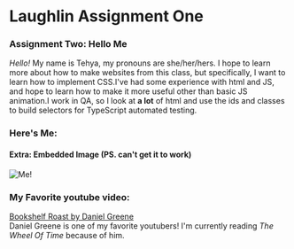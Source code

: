 
# Laughlin Assignment One

  ### Assignment Two: Hello Me  
  *Hello!* My name is Tehya, my pronouns are she/her/hers. I hope to learn more about how to make websites from this class, but specifically, I want to learn how to implement CSS.I've had some experience with html and JS, and hope to learn how to make it more useful other than basic JS animation.I work in QA, so I look at **a lot** of html and use the ids and classes to build selectors for TypeScript automated testing.

  ### Here's Me:  

  #### Extra: Embedded Image (PS. can't get it to work)   
  ![Me!](img/LinkedInProfPic.jpeg)
  ### My Favorite youtube video:  
  [Bookshelf Roast by Daniel Greene](https://www.youtube.com/watch?v=XpAaH87yBcQ)  
  Daniel Greene is one of my favorite youtubers!
  I'm currently reading *The Wheel Of Time* because of him.
